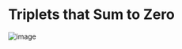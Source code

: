 # Triplets that Sum to Zero

![image](https://media-exp1.licdn.com/dms/image/C5622AQHg_LvcssRsHg/feedshare-shrink_1280/0?e=1590624000&v=beta&t=4fWNnlTwE93ZDMcZyHWnivDOqPdGfF3fdHxhofY2v6w)
